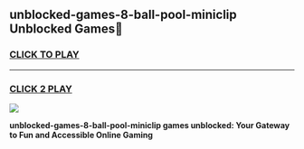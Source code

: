 
## unblocked-games-8-ball-pool-miniclip Unblocked Games👋
<h3>
<a href="https://news.freeplayer.one?title=unblocked-games-8-ball-pool-miniclip&ref=16F">CLICK TO PLAY</a></h3>
<hr>

<h3>
<a href="https://news.freeplayer.one?title=unblocked-games-8-ball-pool-miniclip&ref=16F">CLICK 2 PLAY</a>
  
</h3>

<a href="https://news.freeplayer.one?title=unblocked-games-8-ball-pool-miniclip&ref=16F/"><img src="https://clearcache.store/games.png"></a>


**unblocked-games-8-ball-pool-miniclip games unblocked: Your Gateway to Fun and Accessible Online Gaming**
